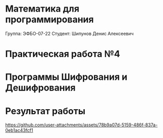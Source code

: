 # Математика для программирования
Группа: ЭФБО-07-22 Студент: Шипунов Денис Алексеевич 
# Практическая работа №4
# Программы Шифрования и Дешифрования
# Результат работы

https://github.com/user-attachments/assets/78b9a07d-5159-486f-837a-0eb1ac43fcf1



